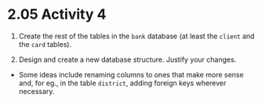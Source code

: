 # 2.05 Activity 4

1. Create the rest of the tables in the `bank` database (at least the `client` and the `card` tables).

2. Design and create a new database structure. Justify your changes.
  
  - Some ideas include renaming columns to ones that make more sense and, for eg., in the table `district`, adding foreign keys wherever necessary.
